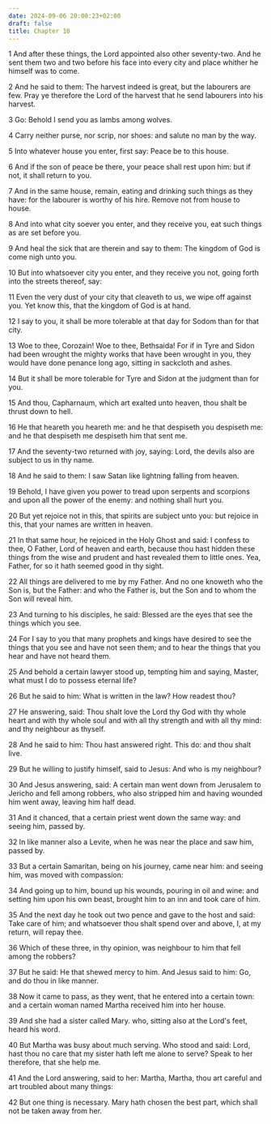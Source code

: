 ```yaml
---
date: 2024-09-06 20:00:23+02:00
draft: false
title: Chapter 10
---
```




1 And after these things, the Lord appointed also other seventy-two. And he sent them two and two before his face into every city and place whither he himself was to come.

2 And he said to them: The harvest indeed is great, but the labourers are few. Pray ye therefore the Lord of the harvest that he send labourers into his harvest.

3 Go: Behold I send you as lambs among wolves.

4 Carry neither purse, nor scrip, nor shoes: and salute no man by the way.

5 Into whatever house you enter, first say: Peace be to this house.

6 And if the son of peace be there, your peace shall rest upon him: but if not, it shall return to you.

7 And in the same house, remain, eating and drinking such things as they have: for the labourer is worthy of his hire. Remove not from house to house.

8 And into what city soever you enter, and they receive you, eat such things as are set before you.

9 And heal the sick that are therein and say to them: The kingdom of God is come nigh unto you.

10 But into whatsoever city you enter, and they receive you not, going forth into the streets thereof, say:

11 Even the very dust of your city that cleaveth to us, we wipe off against you. Yet know this, that the kingdom of God is at hand.

12 I say to you, it shall be more tolerable at that day for Sodom than for that city.

13 Woe to thee, Corozain! Woe to thee, Bethsaida! For if in Tyre and Sidon had been wrought the mighty works that have been wrought in you, they would have done penance long ago, sitting in sackcloth and ashes.

14 But it shall be more tolerable for Tyre and Sidon at the judgment than for you.

15 And thou, Capharnaum, which art exalted unto heaven, thou shalt be thrust down to hell.

16 He that heareth you heareth me: and he that despiseth you despiseth me: and he that despiseth me despiseth him that sent me.

17 And the seventy-two returned with joy, saying: Lord, the devils also are subject to us in thy name.

18 And he said to them: I saw Satan like lightning falling from heaven.

19 Behold, I have given you power to tread upon serpents and scorpions and upon all the power of the enemy: and nothing shall hurt you.

20 But yet rejoice not in this, that spirits are subject unto you: but rejoice in this, that your names are written in heaven.

21 In that same hour, he rejoiced in the Holy Ghost and said: I confess to thee, O Father, Lord of heaven and earth, because thou hast hidden these things from the wise and prudent and hast revealed them to little ones. Yea, Father, for so it hath seemed good in thy sight.

22 All things are delivered to me by my Father. And no one knoweth who the Son is, but the Father: and who the Father is, but the Son and to whom the Son will reveal him.

23 And turning to his disciples, he said: Blessed are the eyes that see the things which you see.

24 For I say to you that many prophets and kings have desired to see the things that you see and have not seen them; and to hear the things that you hear and have not heard them.

25 And behold a certain lawyer stood up, tempting him and saying, Master, what must I do to possess eternal life?

26 But he said to him: What is written in the law? How readest thou?

27 He answering, said: Thou shalt love the Lord thy God with thy whole heart and with thy whole soul and with all thy strength and with all thy mind: and thy neighbour as thyself.

28 And he said to him: Thou hast answered right. This do: and thou shalt live.

29 But he willing to justify himself, said to Jesus: And who is my neighbour?

30 And Jesus answering, said: A certain man went down from Jerusalem to Jericho and fell among robbers, who also stripped him and having wounded him went away, leaving him half dead.

31 And it chanced, that a certain priest went down the same way: and seeing him, passed by.

32 In like manner also a Levite, when he was near the place and saw him, passed by.

33 But a certain Samaritan, being on his journey, came near him: and seeing him, was moved with compassion:

34 And going up to him, bound up his wounds, pouring in oil and wine: and setting him upon his own beast, brought him to an inn and took care of him.

35 And the next day he took out two pence and gave to the host and said: Take care of him; and whatsoever thou shalt spend over and above, I, at my return, will repay thee.

36 Which of these three, in thy opinion, was neighbour to him that fell among the robbers?

37 But he said: He that shewed mercy to him. And Jesus said to him: Go, and do thou in like manner.

38 Now it came to pass, as they went, that he entered into a certain town: and a certain woman named Martha received him into her house.

39 And she had a sister called Mary. who, sitting also at the Lord's feet, heard his word.

40 But Martha was busy about much serving. Who stood and said: Lord, hast thou no care that my sister hath left me alone to serve? Speak to her therefore, that she help me.

41 And the Lord answering, said to her: Martha, Martha, thou art careful and art troubled about many things:

42 But one thing is necessary. Mary hath chosen the best part, which shall not be taken away from her.

